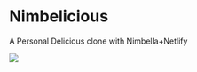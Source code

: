 # Nimbelicious

A Personal Delicious clone with Nimbella+Netlify

<a href="https://app.netlify.com/start/deploy?repository=https://github.com/openwhisk-blog/nimbelicious&stack=nimbella"><img src="https://www.netlify.com/img/deploy/button.svg"></a>

